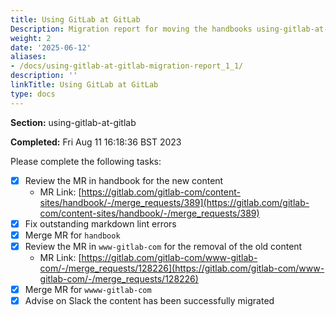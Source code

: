 ```yaml
---
title: Using GitLab at GitLab
Description: Migration report for moving the handbooks using-gitlab-at-gitlab section
weight: 2
date: '2025-06-12'
aliases:
- /docs/using-gitlab-at-gitlab-migration-report_1_1/
description: ''
linkTitle: Using GitLab at GitLab
type: docs
---
```


**Section:** using-gitlab-at-gitlab

**Completed:** Fri Aug 11 16:18:36 BST 2023

Please complete the following tasks:

- [x] Review the MR in handbook for the new content
  - MR Link: [https://gitlab.com/gitlab-com/content-sites/handbook/-/merge_requests/389](https://gitlab.com/gitlab-com/content-sites/handbook/-/merge_requests/389)
- [x] Fix outstanding markdown lint errors
- [x] Merge MR for `handbook`
- [x] Review the MR in `www-gitlab-com` for the removal of the old content
  - MR Link: [https://gitlab.com/gitlab-com/www-gitlab-com/-/merge_requests/128226](https://gitlab.com/gitlab-com/www-gitlab-com/-/merge_requests/128226)
- [x] Merge MR for `wwww-gitlab-com`
- [x] Advise on Slack the content has been successfully migrated
